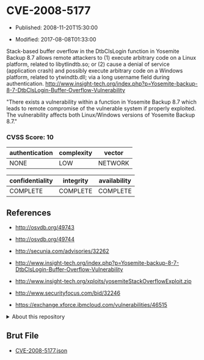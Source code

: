 # CVE-2008-5177

- Published: 2008-11-20T15:30:00

- Modified: 2017-08-08T01:33:00

Stack-based buffer overflow in the DtbClsLogin function in Yosemite Backup 8.7 allows remote attackers to (1) execute arbitrary code on a Linux platform, related to libytlindtb.so; or (2) cause a denial of service (application crash) and possibly execute arbitrary code on a Windows platform, related to ytwindtb.dll; via a long username field during authentication. http://www.insight-tech.org/index.php?p=Yosemite-backup-8-7-DtbClsLogin-Buffer-Overflow-Vulnerability

"There exists a vulnerability within a function in Yosemite Backup 8.7 which leads to remote compromise of the vulnerable system if properly exploited.
The vulnerability affects both Linux/Windows versions of Yosemite Backup 8.7."

### CVSS Score: **10**

| authentication | complexity | vector |
| --- | --- | --- |
| NONE | LOW | NETWORK |

| confidentiality | integrity | availability |
| --- | --- | --- |
| COMPLETE | COMPLETE | COMPLETE |

## References

* http://osvdb.org/49743

* http://osvdb.org/49744

* http://secunia.com/advisories/32262

* http://www.insight-tech.org/index.php?p=Yosemite-backup-8-7-DtbClsLogin-Buffer-Overflow-Vulnerability

* http://www.insight-tech.org/xploits/yosemiteStackOverflowExploit.zip

* http://www.securityfocus.com/bid/32246

* https://exchange.xforce.ibmcloud.com/vulnerabilities/46515

<details>
<summary>About this repository</summary> 

  This repository is part of the project [Live Hack CVE](https://github.com/Live-Hack-CVE). Main website can be found [www.live-hack.org](https://www.live-hack.org) 
  
  Made by [Sn0wAlice](https://github.com/Sn0wAlice) for the people that care about security and need to have a feed of the latest CVEs. Hope you enjoy it, don't forget to star the repo and follow me on [Twitter](https://twitter.com/Sn0wAlice) and [Github](https://github.com/Sn0wAlice). And that is my [personnal website](https://www.alice-snow.me/)

  - [Home Page](https://github.com/Live-Hack-CVE)
  - [Framework](https://github.com/Live-Hack-CVE/cve-framework)
  - [CVE database](https://github.com/Live-Hack-CVE/full_database)
  - [Changelog](https://github.com/Live-Hack-CVE/Changelog)
</details>

## Brut File

* [CVE-2008-5177.json](https://raw.githubusercontent.com/Live-Hack-CVE/full_database/main/cves/2008/CVE-2008-5177.json)

